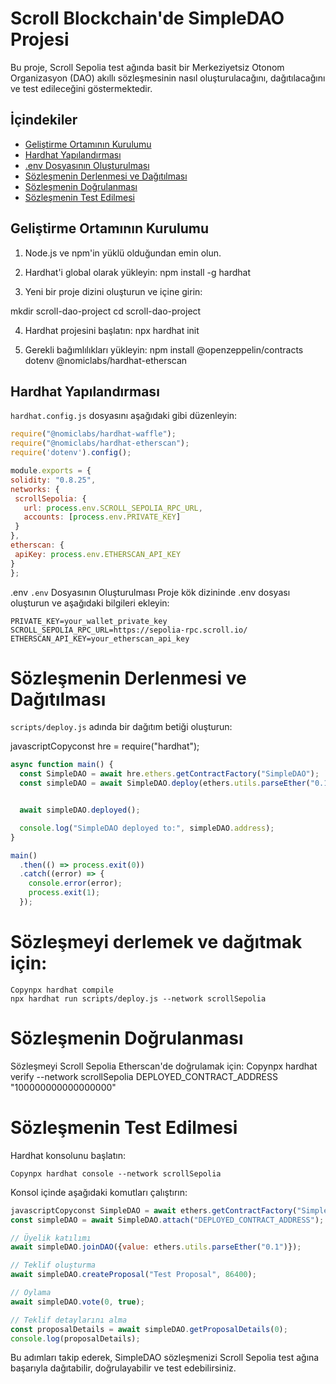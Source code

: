 # Scroll Blockchain'de SimpleDAO Projesi

Bu proje, Scroll Sepolia test ağında basit bir Merkeziyetsiz Otonom Organizasyon (DAO) akıllı sözleşmesinin nasıl oluşturulacağını, dağıtılacağını ve test edileceğini göstermektedir.

## İçindekiler

- [Geliştirme Ortamının Kurulumu](#geliştirme-ortamının-kurulumu)
- [Hardhat Yapılandırması](#hardhat-yapılandırması)
- [.env Dosyasının Oluşturulması](#env-dosyasının-oluşturulması)
- [Sözleşmenin Derlenmesi ve Dağıtılması](#sözleşmenin-derlenmesi-ve-dağıtılması)
- [Sözleşmenin Doğrulanması](#sözleşmenin-doğrulanması)
- [Sözleşmenin Test Edilmesi](#sözleşmenin-test-edilmesi)

## Geliştirme Ortamının Kurulumu

1. Node.js ve npm'in yüklü olduğundan emin olun.

2. Hardhat'i global olarak yükleyin:
npm install -g hardhat

3. Yeni bir proje dizini oluşturun ve içine girin:

mkdir scroll-dao-project
cd scroll-dao-project

4. Hardhat projesini başlatın:
npx hardhat init

5. Gerekli bağımlılıkları yükleyin:
npm install @openzeppelin/contracts dotenv @nomiclabs/hardhat-etherscan

## Hardhat Yapılandırması

`hardhat.config.js` dosyasını aşağıdaki gibi düzenleyin:

```javascript
require("@nomiclabs/hardhat-waffle");
require("@nomiclabs/hardhat-etherscan");
require('dotenv').config();

module.exports = {
solidity: "0.8.25",
networks: {
 scrollSepolia: {
   url: process.env.SCROLL_SEPOLIA_RPC_URL,
   accounts: [process.env.PRIVATE_KEY]
 }
},
etherscan: {
 apiKey: process.env.ETHERSCAN_API_KEY
}
};
```
.env  `.env` Dosyasının Oluşturulması
Proje kök dizininde .env dosyası oluşturun ve aşağıdaki bilgileri ekleyin:
```
PRIVATE_KEY=your_wallet_private_key
SCROLL_SEPOLIA_RPC_URL=https://sepolia-rpc.scroll.io/
ETHERSCAN_API_KEY=your_etherscan_api_key
```
# Sözleşmenin Derlenmesi ve Dağıtılması

`scripts/deploy.js` adında bir dağıtım betiği oluşturun:

javascriptCopyconst hre = require("hardhat");
```javascript
async function main() {
  const SimpleDAO = await hre.ethers.getContractFactory("SimpleDAO");
  const simpleDAO = await SimpleDAO.deploy(ethers.utils.parseEther("0.1")); // 0.1 ETH üyelik ücreti


  await simpleDAO.deployed();

  console.log("SimpleDAO deployed to:", simpleDAO.address);
}

main()
  .then(() => process.exit(0))
  .catch((error) => {
    console.error(error);
    process.exit(1);
  });
```

# Sözleşmeyi derlemek ve dağıtmak için:
```
Copynpx hardhat compile
npx hardhat run scripts/deploy.js --network scrollSepolia
```
# Sözleşmenin Doğrulanması
Sözleşmeyi Scroll Sepolia Etherscan'de doğrulamak için:
Copynpx hardhat verify --network scrollSepolia DEPLOYED_CONTRACT_ADDRESS "100000000000000000"
# Sözleşmenin Test Edilmesi

Hardhat konsolunu başlatın:
```
Copynpx hardhat console --network scrollSepolia
```

Konsol içinde aşağıdaki komutları çalıştırın:
```javascript
javascriptCopyconst SimpleDAO = await ethers.getContractFactory("SimpleDAO");
const simpleDAO = await SimpleDAO.attach("DEPLOYED_CONTRACT_ADDRESS");

// Üyelik katılımı
await simpleDAO.joinDAO({value: ethers.utils.parseEther("0.1")});

// Teklif oluşturma
await simpleDAO.createProposal("Test Proposal", 86400);

// Oylama
await simpleDAO.vote(0, true);

// Teklif detaylarını alma
const proposalDetails = await simpleDAO.getProposalDetails(0);
console.log(proposalDetails);
```
Bu adımları takip ederek, SimpleDAO sözleşmenizi Scroll Sepolia test ağına başarıyla dağıtabilir, doğrulayabilir ve test edebilirsiniz.
